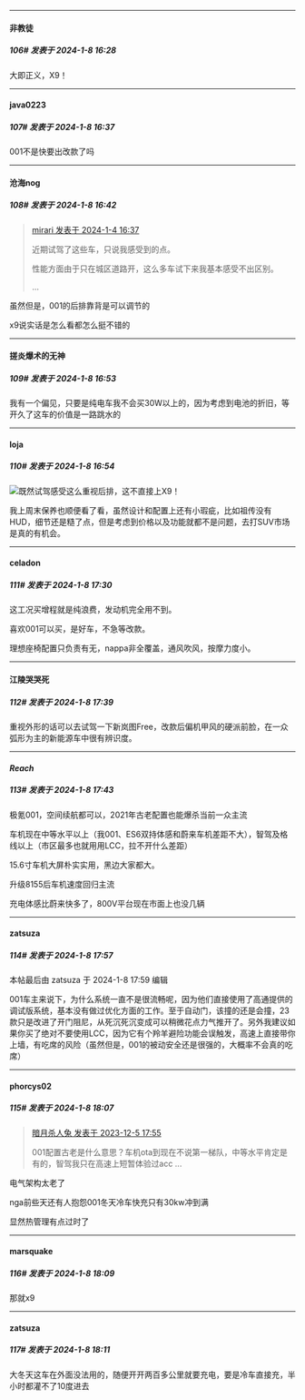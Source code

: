 
*****

####  非教徒  
##### 106#       发表于 2024-1-8 16:28

大即正义，X9！


*****

####  java0223  
##### 107#       发表于 2024-1-8 16:37

001不是快要出改款了吗

*****

####  沧海nog  
##### 108#       发表于 2024-1-8 16:42

<blockquote><a href="httphttps://bbs.saraba1st.com/2b/forum.php?mod=redirect&amp;goto=findpost&amp;pid=63534408&amp;ptid=2163052" target="_blank">mirari 发表于 2024-1-4 16:37</a>

近期试驾了这些车，只说我感受到的点。

性能方面由于只在城区道路开，这么多车试下来我基本感受不出区别。

 ...</blockquote>
虽然但是，001的后排靠背是可以调节的

x9说实话是怎么看都怎么挺不错的


*****

####  搓炎爆术的无神  
##### 109#       发表于 2024-1-8 16:53

我有一个偏见，只要是纯电车我不会买30W以上的，因为考虑到电池的折旧，等开久了这车的价值是一路跳水的

*****

####  loja  
##### 110#       发表于 2024-1-8 16:54

<img src="https://static.saraba1st.com/image/smiley/face2017/037.png" referrerpolicy="no-referrer">既然试驾感受这么重视后排，这不直接上X9！

我上周末保养也顺便看了看，虽然设计和配置上还有小瑕疵，比如祖传没有HUD，细节还是糙了点，但是考虑到价格以及功能就都不是问题，去打SUV市场是真的有机会。


*****

####  celadon  
##### 111#       发表于 2024-1-8 17:30

这工况买增程就是纯浪费，发动机完全用不到。

喜欢001可以买，是好车，不急等改款。

理想座椅配置只负责有无，nappa非全覆盖，通风吹风，按摩力度小。


*****

####  江陵哭哭死  
##### 112#       发表于 2024-1-8 17:39

重视外形的话可以去试驾一下新岚图Free，改款后偏机甲风的硬派前脸，在一众弧形为主的新能源车中很有辨识度。

*****

####  _Reach_  
##### 113#       发表于 2024-1-8 17:43

极氪001，空间续航都可以，2021年古老配置也能爆杀当前一众主流

车机现在中等水平以上（我001、ES6双持体感和蔚来车机差距不大），智驾及格线以上（市区最多也就用用LCC，拉不开什么差距）

15.6寸车机大屏朴实实用，黑边大家都大。

升级8155后车机速度回归主流

充电体感比蔚来快多了，800V平台现在市面上也没几辆


*****

####  zatsuza  
##### 114#       发表于 2024-1-8 17:57

 本帖最后由 zatsuza 于 2024-1-8 17:59 编辑 

001车主来说下，为什么系统一直不是很流畅呢，因为他们直接使用了高通提供的调试版系统，基本没有做过优化方面的工作。至于自动门，该撞的还是会撞，23款只是改进了开门阻尼，从死沉死沉变成可以稍微花点力气推开了。另外我建议如果你买了绝对不要使用LCC，因为它有个羚羊避险功能会误触发，高速上直接带你上墙，有吃席的风险（虽然但是，001的被动安全还是很强的，大概率不会真的吃席）


*****

####  phorcys02  
##### 115#       发表于 2024-1-8 18:07

<blockquote><a href="httphttps://bbs.saraba1st.com/2b/forum.php?mod=redirect&amp;goto=findpost&amp;pid=63233203&amp;ptid=2163052" target="_blank">暗月杀人兔 发表于 2023-12-5 17:55</a>

001配置古老是什么意思？车机ota到现在不说第一梯队，中等水平肯定是有的，智驾我只在高速上短暂体验过acc ...</blockquote>
电气架构太老了

nga前些天还有人抱怨001冬天冷车快充只有30kw冲到满

显然热管理有点过时了

*****

####  marsquake  
##### 116#       发表于 2024-1-8 18:09

那就x9

*****

####  zatsuza  
##### 117#       发表于 2024-1-8 18:11

大冬天这车在外面没法用的，随便开开两百多公里就要充电，要是冷车直接充，半小时都灌不了10度进去

